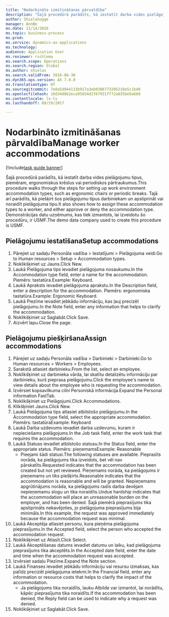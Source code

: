 ```yaml
--- 
title: "Nodarbināto izmitināšanas pārvaldība"
description: "Šajā procedūrā parādīts, kā iestatīt darba vides pielāgojumu tipus, piemēram, ergonomiskus krēslus vai periodiskos pārtraukumus."
author: ShielaSogge
manager: AnnBe
ms.date: 11/14/2016
ms.topic: business-process
ms.prod: 
ms.service: dynamics-ax-applications
ms.technology: 
audience: Application User
ms.reviewer: rschloma
ms.search.scope: Operations
ms.search.region: Global
ms.author: shielas
ms.search.validFrom: 2016-06-30
ms.dyn365.ops.version: AX 7.0.0
ms.translationtype: HT
ms.sourcegitcommit: 7e0a5d044133b917a3eb9386773205218e5c1b40
ms.openlocfilehash: 10d34d0b2eca95034d1f67931ff72a035be9a6b8
ms.contentlocale: lv-lv
ms.lasthandoff: 09/29/2017

---
```

# <a name="manage-worker-accommodations"></a><span data-ttu-id="f7bf6-103">Nodarbināto izmitināšanas pārvaldība</span><span class="sxs-lookup"><span data-stu-id="f7bf6-103">Manage worker accommodations</span></span>

[!include[task guide banner](../../../includes/task-guide-banner.md)]

<span data-ttu-id="f7bf6-104">Šajā procedūrā parādīts, kā iestatīt darba vides pielāgojumu tipus, piemēram, ergonomiskus krēslus vai periodiskos pārtraukumus.</span><span class="sxs-lookup"><span data-stu-id="f7bf6-104">This procedure walks through the steps for setting up work environment accommodation types, such as ergonomic chairs or periodic breaks.</span></span> <span data-ttu-id="f7bf6-105">Tajā arī parādīts, kā piešķirt šos pielāgojumu tipus darbiniekam un apstiprināt vai noraidīt pielāgojuma tipu.</span><span class="sxs-lookup"><span data-stu-id="f7bf6-105">It also shows how to assign these accommodation types to a worker, and either approve or deny the accommodation type.</span></span> <span data-ttu-id="f7bf6-106">Demonstrācijas datu uzņēmums, kas tiek izmantots, lai izveidotu šo procedūru, ir USMF.</span><span class="sxs-lookup"><span data-stu-id="f7bf6-106">The demo data company used to create this procedure is USMF.</span></span>


## <a name="setup-accommodations"></a><span data-ttu-id="f7bf6-107">Pielāgojumu iestatīšana</span><span class="sxs-lookup"><span data-stu-id="f7bf6-107">Setup accommodations</span></span>
1. <span data-ttu-id="f7bf6-108">Pārejiet uz sadaļu Personāla vadība > Iestatījumi > Pielāgojuma veidi.</span><span class="sxs-lookup"><span data-stu-id="f7bf6-108">Go to Human resources > Setup > Accommodation types.</span></span>
2. <span data-ttu-id="f7bf6-109">Noklikšķiniet uz Jauns.</span><span class="sxs-lookup"><span data-stu-id="f7bf6-109">Click New.</span></span>
3. <span data-ttu-id="f7bf6-110">Laukā Pielāgojuma tips ievadiet pielāgojuma nosaukumu.</span><span class="sxs-lookup"><span data-stu-id="f7bf6-110">In the Accommodation type field, enter a name for the accommodation.</span></span> <span data-ttu-id="f7bf6-111">Piemērs: tastatūra.</span><span class="sxs-lookup"><span data-stu-id="f7bf6-111">Example: Keyboard.</span></span>
4. <span data-ttu-id="f7bf6-112">Laukā Apraksts ievadiet pielāgojuma aprakstu.</span><span class="sxs-lookup"><span data-stu-id="f7bf6-112">In the Description field, enter a description for the accommodation.</span></span> <span data-ttu-id="f7bf6-113">Piemērs: ergonomiska tastatūra.</span><span class="sxs-lookup"><span data-stu-id="f7bf6-113">Example: Ergonomic Keyboard.</span></span>
5. <span data-ttu-id="f7bf6-114">Laukā Piezīme ievadiet jebkādu informāciju, kas ļauj precizēt pielāgojumu.</span><span class="sxs-lookup"><span data-stu-id="f7bf6-114">In the Note field, enter any information that helps to clarify the accommodation.</span></span>
6. <span data-ttu-id="f7bf6-115">Noklikšķiniet uz Saglabāt.</span><span class="sxs-lookup"><span data-stu-id="f7bf6-115">Click Save.</span></span>
7. <span data-ttu-id="f7bf6-116">Aizvērt lapu.</span><span class="sxs-lookup"><span data-stu-id="f7bf6-116">Close the page.</span></span>

## <a name="assign-accommodations"></a><span data-ttu-id="f7bf6-117">Pielāgojumu piešķiršana</span><span class="sxs-lookup"><span data-stu-id="f7bf6-117">Assign accommodations</span></span>
1. <span data-ttu-id="f7bf6-118">Pārejiet uz sadaļu Personāla vadība > Darbinieki > Darbinieki.</span><span class="sxs-lookup"><span data-stu-id="f7bf6-118">Go to Human resources > Workers > Employees.</span></span>
2. <span data-ttu-id="f7bf6-119">Sarakstā atlasiet darbinieku.</span><span class="sxs-lookup"><span data-stu-id="f7bf6-119">From the list, select an employee.</span></span>
3. <span data-ttu-id="f7bf6-120">Noklikšķiniet uz darbinieka vārda, lai skatītu detalizētu informāciju par darbinieku, kurš pieprasa pielāgojumu.</span><span class="sxs-lookup"><span data-stu-id="f7bf6-120">Click the employee's name to view details about the employee who is requesting the accommodation.</span></span>
4. <span data-ttu-id="f7bf6-121">Izvērsiet kopsavilkuma cilni Personiskā informācija.</span><span class="sxs-lookup"><span data-stu-id="f7bf6-121">Expand the Personal information FastTab.</span></span>
5. <span data-ttu-id="f7bf6-122">Noklikšķiniet uz Pielāgojumi.</span><span class="sxs-lookup"><span data-stu-id="f7bf6-122">Click Accommodations.</span></span>
6. <span data-ttu-id="f7bf6-123">Klikšķiniet Jauns.</span><span class="sxs-lookup"><span data-stu-id="f7bf6-123">Click New.</span></span>
7. <span data-ttu-id="f7bf6-124">Laukā Pielāgojuma tips atlasiet atbilstošo pielāgojumu.</span><span class="sxs-lookup"><span data-stu-id="f7bf6-124">In the Accommodation type field, select the appropriate accommodation.</span></span> <span data-ttu-id="f7bf6-125">Piemērs: tastatūra</span><span class="sxs-lookup"><span data-stu-id="f7bf6-125">Example: Keyboard</span></span>
8. <span data-ttu-id="f7bf6-126">Laukā Darba uzdevums ievadiet darba uzdevumu, kuram ir nepieciešams pielāgojums.</span><span class="sxs-lookup"><span data-stu-id="f7bf6-126">In the Job task field, enter the work task that requires the accommodation.</span></span>
9. <span data-ttu-id="f7bf6-127">Laukā Statuss ievadiet atbilstošo statusu.</span><span class="sxs-lookup"><span data-stu-id="f7bf6-127">In the Status field, enter the appropriate status.</span></span> <span data-ttu-id="f7bf6-128">Piemērs: pieņemams</span><span class="sxs-lookup"><span data-stu-id="f7bf6-128">Example: Reasonable</span></span>
    * <span data-ttu-id="f7bf6-129">Pieejami šādi statusi.</span><span class="sxs-lookup"><span data-stu-id="f7bf6-129">The following statuses are available.</span></span> <span data-ttu-id="f7bf6-130">Pieprasīts norāda, ka pielāgojums tika izveidots, bet vēl nav pārskatīts.</span><span class="sxs-lookup"><span data-stu-id="f7bf6-130">Requested indicates that the accommodation has been created but not yet reviewed.</span></span> <span data-ttu-id="f7bf6-131">Pieņemams norāda, ka pielāgojums ir pieņemams un tiks piešķirts.</span><span class="sxs-lookup"><span data-stu-id="f7bf6-131">Reasonable indicates that the accommodation is reasonable and will be granted.</span></span> <span data-ttu-id="f7bf6-132">Nepieņemams apgrūtinājums norāda, ka pielāgojums radīs darba devējam nepieņemamu slogu un tika noraidīts.</span><span class="sxs-lookup"><span data-stu-id="f7bf6-132">Undue hardship indicates that the accommodation will place an unreasonable burden on the employer, and has been denied.</span></span> <span data-ttu-id="f7bf6-133">Šajā piemērā pieprasījums tika apstiprināts nekavējoties, jo pielāgojuma pieprasījums bija minimāls.</span><span class="sxs-lookup"><span data-stu-id="f7bf6-133">In this example, the request was approved immediately because the accommodation request was minimal.</span></span>  
10. <span data-ttu-id="f7bf6-134">Laukā Akceptēja atlasiet personu, kura pieņēma pielāgojuma pieprasījumu.</span><span class="sxs-lookup"><span data-stu-id="f7bf6-134">In the Accepted field, select the person who accepted the accommodation request.</span></span>
11. <span data-ttu-id="f7bf6-135">Noklikšķiniet uz Atlasīt.</span><span class="sxs-lookup"><span data-stu-id="f7bf6-135">Click Select.</span></span>
12. <span data-ttu-id="f7bf6-136">Laukā Akceptēšanas datums ievadiet datumu un laiku, kad pielāgojuma pieprasījums tika akceptēts.</span><span class="sxs-lookup"><span data-stu-id="f7bf6-136">In the Accepted date field, enter the date and time when the accommodation request was accepted.</span></span>
13. <span data-ttu-id="f7bf6-137">Izvērsiet sadaļu Piezīme.</span><span class="sxs-lookup"><span data-stu-id="f7bf6-137">Expand the Note section.</span></span>
14. <span data-ttu-id="f7bf6-138">Laukā Finanses ievadiet jebkādu informāciju vai resursu izmaksas, kas palīdz precizēt pielāgojuma ietekmi.</span><span class="sxs-lookup"><span data-stu-id="f7bf6-138">In the Financial field, enter any information or resource costs that helps to clarify the impact of the accommodation.</span></span>
    * <span data-ttu-id="f7bf6-139">Ja pielāgojums tika noraidīts, lauku Atbilde var izmantot, lai norādītu, kāpēc pieprasījums tika noraidīts.</span><span class="sxs-lookup"><span data-stu-id="f7bf6-139">If the accommodation has been denied, the Reply field can be used to indicate why a request was denied.</span></span>  
15. <span data-ttu-id="f7bf6-140">Noklikšķiniet uz Saglabāt.</span><span class="sxs-lookup"><span data-stu-id="f7bf6-140">Click Save.</span></span>


